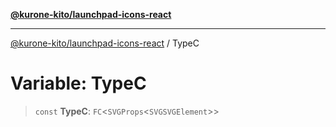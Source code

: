 [**@kurone-kito/launchpad-icons-react**](../README.md)

***

[@kurone-kito/launchpad-icons-react](../globals.md) / TypeC

# Variable: TypeC

> `const` **TypeC**: `FC`\<`SVGProps`\<`SVGSVGElement`\>\>
